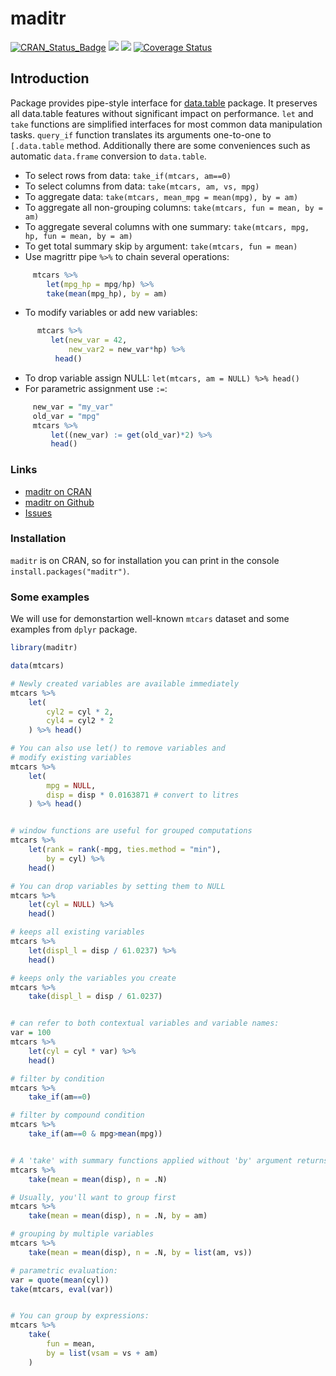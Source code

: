 # maditr

[![CRAN\_Status\_Badge](http://www.r-pkg.org/badges/version/maditr)](https://cran.r-project.org/package=maditr)
[![](https://cranlogs.r-pkg.org/badges/maditr)](https://cran.rstudio.com/web/packages/maditr/index.html)
[![](https://cranlogs.r-pkg.org/badges/grand-total/maditr)](https://cran.rstudio.com/web/packages/maditr/index.html)
[![Coverage Status](https://img.shields.io/codecov/c/github/gdemin/maditr/master.svg)](https://codecov.io/github/gdemin/maditr?branch=master)

## Introduction

Package provides pipe-style interface for [data.table](https://cran.r-project.org/package=data.table) package. It preserves all data.table features without significant impact on performance. `let` and `take` functions are simplified interfaces for most common data manipulation tasks. `query_if` function translates its arguments one-to-one to `[.data.table` method. Additionally there are some conveniences such as automatic `data.frame` conversion to `data.table`.

- To select rows from data: `take_if(mtcars, am==0)`
- To select columns from data: `take(mtcars, am, vs, mpg)`
- To aggregate data: `take(mtcars, mean_mpg = mean(mpg), by = am)`
- To aggregate all non-grouping columns: `take(mtcars, fun = mean, by = am)`
- To aggregate several columns with one summary: `take(mtcars, mpg, hp, fun = mean, by = am)`
- To get total summary skip `by` argument: `take(mtcars, fun = mean)`
- Use magrittr pipe `%>%` to chain several operations: 
```R
     mtcars %>%
        let(mpg_hp = mpg/hp) %>%
        take(mean(mpg_hp), by = am)
```
- To modify variables or add new variables: 
```R
      mtcars %>%
         let(new_var = 42,
             new_var2 = new_var*hp) %>%
          head()
```          
- To drop variable assign NULL: `let(mtcars, am = NULL) %>% head()`
- For parametric assignment use `:=`: 
```R
     new_var = "my_var"
     old_var = "mpg"
     mtcars %>%
         let((new_var) := get(old_var)*2) %>%
         head()
```         


### Links

- [maditr on CRAN](https://cran.r-project.org/package=maditr)
- [maditr on Github](https://github.com/gdemin/maditr)
- [Issues](https://github.com/gdemin/maditr/issues)

### Installation

`maditr` is on CRAN, so for installation you can print in the console
`install.packages("maditr")`.

### Some examples

We will use for demonstartion well-known `mtcars` dataset and some examples from `dplyr` package. 

```R
library(maditr)

data(mtcars)

# Newly created variables are available immediately
mtcars %>%
    let(
        cyl2 = cyl * 2,
        cyl4 = cyl2 * 2
    ) %>% head()

# You can also use let() to remove variables and
# modify existing variables
mtcars %>%
    let(
        mpg = NULL,
        disp = disp * 0.0163871 # convert to litres
    ) %>% head()


# window functions are useful for grouped computations
mtcars %>%
    let(rank = rank(-mpg, ties.method = "min"),
        by = cyl) %>%
    head()

# You can drop variables by setting them to NULL
mtcars %>%
    let(cyl = NULL) %>%
    head()

# keeps all existing variables
mtcars %>%
    let(displ_l = disp / 61.0237) %>%
    head()

# keeps only the variables you create
mtcars %>%
    take(displ_l = disp / 61.0237)


# can refer to both contextual variables and variable names:
var = 100
mtcars %>%
    let(cyl = cyl * var) %>%
    head()

# filter by condition
mtcars %>%
    take_if(am==0)

# filter by compound condition
mtcars %>%
    take_if(am==0 & mpg>mean(mpg))


# A 'take' with summary functions applied without 'by' argument returns an aggregated data
mtcars %>%
    take(mean = mean(disp), n = .N)

# Usually, you'll want to group first
mtcars %>%
    take(mean = mean(disp), n = .N, by = am)

# grouping by multiple variables
mtcars %>%
    take(mean = mean(disp), n = .N, by = list(am, vs))

# parametric evaluation:
var = quote(mean(cyl))
take(mtcars, eval(var))


# You can group by expressions:
mtcars %>%
    take(
        fun = mean,
        by = list(vsam = vs + am)
    )
```









